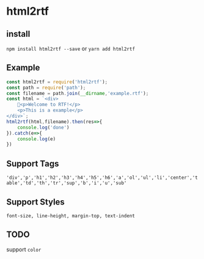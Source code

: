 # html2rtf


## install

`npm install html2rtf --save`
or
`yarn add html2rtf`

## Example

```javascript
const html2rtf = require('html2rtf');
const path = require('path');
const filename = path.join(__dirname,'example.rtf');
const html = `<div>
    <p>Welcome to RTF!</p>
    <p>This is a example</p>
</div>`;
html2rtf(html,filename).then(res=>{
    console.log('done')
}).catch(e=>{
    console.log(e)
})
```

## Support Tags

`'div','p','h1','h2','h3','h4','h5','h6','a','ol','ul','li','center','table','td','th','tr','sup','b','i','u','sub'`

## Support Styles

`font-size, line-height, margin-top, text-indent`

## TODO

support `color`